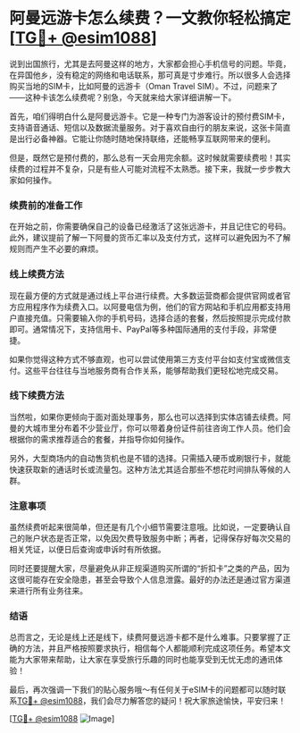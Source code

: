# 阿曼远游卡怎么续费？一文教你轻松搞定[[TG💪+ @esim1088](https://t.me/s/esim1088)]

说到出国旅行，尤其是去阿曼这样的地方，大家都会担心手机信号的问题。毕竟，在异国他乡，没有稳定的网络和电话联系，那可真是寸步难行。所以很多人会选择购买当地的SIM卡，比如阿曼的远游卡（Oman Travel SIM）。不过，问题来了——这种卡该怎么续费呢？别急，今天就来给大家详细讲解一下。

首先，咱们得明白什么是阿曼远游卡。它是一种专门为游客设计的预付费SIM卡，支持语音通话、短信以及数据流量服务。对于喜欢自由行的朋友来说，这张卡简直是出行必备神器。它能让你随时随地保持联络，还能畅享互联网带来的便利。

但是，既然它是预付费的，那么总有一天会用完余额。这时候就需要续费啦！其实续费的过程并不复杂，只是有些人可能对流程不太熟悉。接下来，我就一步步教大家如何操作。

### 续费前的准备工作

在开始之前，你需要确保自己的设备已经激活了这张远游卡，并且记住它的号码。此外，建议提前了解一下阿曼的货币汇率以及支付方式，这样可以避免因为不了解规则而产生不必要的麻烦。

### 线上续费方法

现在最方便的方式就是通过线上平台进行续费。大多数运营商都会提供官网或者官方应用程序作为续费入口。以阿曼电信为例，他们的官方网站和手机应用都支持用户直接充值。只需要输入你的手机号码，选择合适的套餐，然后按照提示完成付款即可。通常情况下，支持信用卡、PayPal等多种国际通用的支付手段，非常便捷。

如果你觉得这种方式不够直观，也可以尝试使用第三方支付平台如支付宝或微信支付。这些平台往往与当地服务商有合作关系，能够帮助我们更轻松地完成交易。

### 线下续费方法

当然啦，如果你更倾向于面对面处理事务，那么也可以选择到实体店铺去续费。阿曼的大城市里分布着不少营业厅，你可以带着身份证件前往咨询工作人员。他们会根据你的需求推荐适合的套餐，并指导你如何操作。

另外，大型商场内的自动售货机也是不错的选择。只需插入硬币或刷银行卡，就能快速获取新的通话时长或流量包。这种方法尤其适合那些不想花时间排队等候的人群。

### 注意事项

虽然续费听起来很简单，但还是有几个小细节需要注意哦。比如说，一定要确认自己的账户状态是否正常，以免因欠费导致服务中断；再者，记得保存好每次交易的相关凭证，以便日后查询或申诉时有所依据。

同时还要提醒大家，尽量避免从非正规渠道购买所谓的“折扣卡”之类的产品，因为这很可能存在安全隐患，甚至会导致个人信息泄露。最好的办法还是通过官方渠道来进行所有业务往来。

### 结语

总而言之，无论是线上还是线下，续费阿曼远游卡都不是什么难事。只要掌握了正确的方法，并且严格按照要求执行，相信每个人都能顺利完成这项任务。希望本文能为大家带来帮助，让大家在享受旅行乐趣的同时也能享受到无忧无虑的通讯体验！

最后，再次强调一下我们的贴心服务哦～有任何关于eSIM卡的问题都可以随时联系[TG💪+ @esim1088](https://t.me/s/esim1088)，我们会尽力解答您的疑问！祝大家旅途愉快，平安归来！

[[TG💪+ @esim1088](https://t.me/s/esim1088) ![Image](https://i.postimg.cc/4NQfJmqS/Snipaste-2025-05-13-00-14-12.png)]
